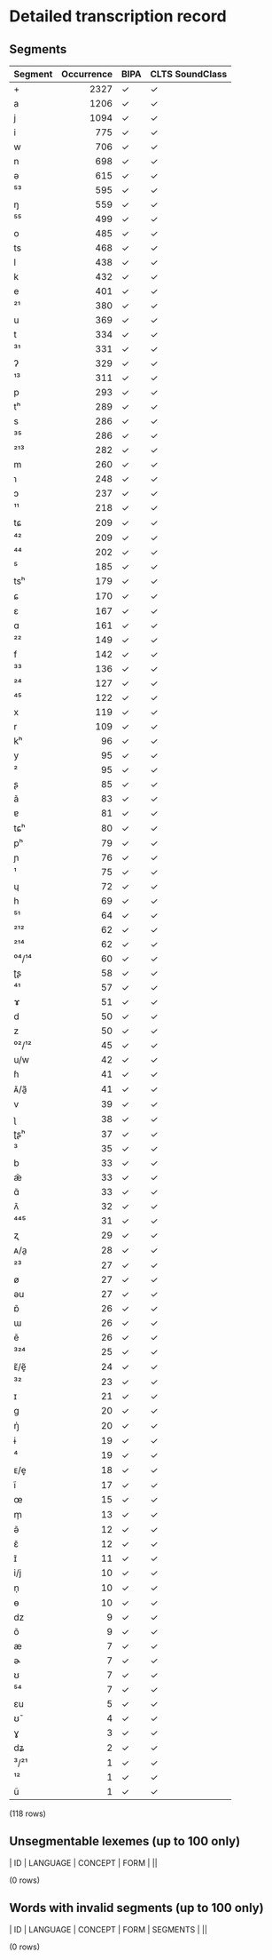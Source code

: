 
# Detailed transcription record

## Segments

| Segment | Occurrence | BIPA | CLTS SoundClass |
|:----------|-------------:|:-------|:------------------|
| + | 2327 | ✓ | ✓ |
| a | 1206 | ✓ | ✓ |
| j | 1094 | ✓ | ✓ |
| i | 775 | ✓ | ✓ |
| w | 706 | ✓ | ✓ |
| n | 698 | ✓ | ✓ |
| ə | 615 | ✓ | ✓ |
| ⁵³ | 595 | ✓ | ✓ |
| ŋ | 559 | ✓ | ✓ |
| ⁵⁵ | 499 | ✓ | ✓ |
| o | 485 | ✓ | ✓ |
| ts | 468 | ✓ | ✓ |
| l | 438 | ✓ | ✓ |
| k | 432 | ✓ | ✓ |
| e | 401 | ✓ | ✓ |
| ²¹ | 380 | ✓ | ✓ |
| u | 369 | ✓ | ✓ |
| t | 334 | ✓ | ✓ |
| ³¹ | 331 | ✓ | ✓ |
| ʔ | 329 | ✓ | ✓ |
| ¹³ | 311 | ✓ | ✓ |
| p | 293 | ✓ | ✓ |
| tʰ | 289 | ✓ | ✓ |
| s | 286 | ✓ | ✓ |
| ³⁵ | 286 | ✓ | ✓ |
| ²¹³ | 282 | ✓ | ✓ |
| m | 260 | ✓ | ✓ |
| ɿ | 248 | ✓ | ✓ |
| ɔ | 237 | ✓ | ✓ |
| ¹¹ | 218 | ✓ | ✓ |
| tɕ | 209 | ✓ | ✓ |
| ⁴² | 209 | ✓ | ✓ |
| ⁴⁴ | 202 | ✓ | ✓ |
| ⁵ | 185 | ✓ | ✓ |
| tsʰ | 179 | ✓ | ✓ |
| ɕ | 170 | ✓ | ✓ |
| ɛ | 167 | ✓ | ✓ |
| ɑ | 161 | ✓ | ✓ |
| ²² | 149 | ✓ | ✓ |
| f | 142 | ✓ | ✓ |
| ³³ | 136 | ✓ | ✓ |
| ²⁴ | 127 | ✓ | ✓ |
| ⁴⁵ | 122 | ✓ | ✓ |
| x | 119 | ✓ | ✓ |
| r | 109 | ✓ | ✓ |
| kʰ | 96 | ✓ | ✓ |
| y | 95 | ✓ | ✓ |
| ² | 95 | ✓ | ✓ |
| ʂ | 85 | ✓ | ✓ |
| ã | 83 | ✓ | ✓ |
| ɐ | 81 | ✓ | ✓ |
| tɕʰ | 80 | ✓ | ✓ |
| pʰ | 79 | ✓ | ✓ |
| ɲ | 76 | ✓ | ✓ |
| ¹ | 75 | ✓ | ✓ |
| ɥ | 72 | ✓ | ✓ |
| h | 69 | ✓ | ✓ |
| ⁵¹ | 64 | ✓ | ✓ |
| ²¹² | 62 | ✓ | ✓ |
| ²¹⁴ | 62 | ✓ | ✓ |
| ⁰⁴/¹⁴ | 60 | ✓ | ✓ |
| ʈʂ | 58 | ✓ | ✓ |
| ⁴¹ | 57 | ✓ | ✓ |
| ɤ | 51 | ✓ | ✓ |
| d | 50 | ✓ | ✓ |
| z | 50 | ✓ | ✓ |
| ⁰²/¹² | 45 | ✓ | ✓ |
| u/w | 42 | ✓ | ✓ |
| ɦ | 41 | ✓ | ✓ |
| ᴀ̃/ã̱ | 41 | ✓ | ✓ |
| v | 39 | ✓ | ✓ |
| ʅ | 38 | ✓ | ✓ |
| ʈʂʰ | 37 | ✓ | ✓ |
| ³ | 35 | ✓ | ✓ |
| b | 33 | ✓ | ✓ |
| æ̃ | 33 | ✓ | ✓ |
| ɑ̃ | 33 | ✓ | ✓ |
| ʌ̃ | 32 | ✓ | ✓ |
| ⁴⁴⁵ | 31 | ✓ | ✓ |
| ʐ | 29 | ✓ | ✓ |
| ᴀ/a̱ | 28 | ✓ | ✓ |
| ²³ | 27 | ✓ | ✓ |
| ø | 27 | ✓ | ✓ |
| əu | 27 | ✓ | ✓ |
| ɒ̃ | 26 | ✓ | ✓ |
| ɯ | 26 | ✓ | ✓ |
| ẽ | 26 | ✓ | ✓ |
| ³²⁴ | 25 | ✓ | ✓ |
| ᴇ̃/ẽ̞ | 24 | ✓ | ✓ |
| ³² | 23 | ✓ | ✓ |
| ɪ | 21 | ✓ | ✓ |
| g | 20 | ✓ | ✓ |
| ŋ̍ | 20 | ✓ | ✓ |
| ɨ | 19 | ✓ | ✓ |
| ⁴ | 19 | ✓ | ✓ |
| ᴇ/e̞ | 18 | ✓ | ✓ |
| ĩ | 17 | ✓ | ✓ |
| œ | 15 | ✓ | ✓ |
| m̩ | 13 | ✓ | ✓ |
| ə̃ | 12 | ✓ | ✓ |
| ɛ̃ | 12 | ✓ | ✓ |
| ɪ̃ | 11 | ✓ | ✓ |
| i/j | 10 | ✓ | ✓ |
| n̩ | 10 | ✓ | ✓ |
| ɵ | 10 | ✓ | ✓ |
| dz | 9 | ✓ | ✓ |
| õ | 9 | ✓ | ✓ |
| æ | 7 | ✓ | ✓ |
| ɚ | 7 | ✓ | ✓ |
| ʊ | 7 | ✓ | ✓ |
| ⁵⁴ | 7 | ✓ | ✓ |
| ɛu | 5 | ✓ | ✓ |
| ʊ̃ | 4 | ✓ | ✓ |
| ɣ | 3 | ✓ | ✓ |
| dʑ | 2 | ✓ | ✓ |
| ³/²¹ | 1 | ✓ | ✓ |
| ¹² | 1 | ✓ | ✓ |
| ũ | 1 | ✓ | ✓ |

(118 rows)



## Unsegmentable lexemes (up to 100 only)

| ID | LANGUAGE | CONCEPT | FORM |
||

(0 rows)



## Words with invalid segments (up to 100 only)

| ID | LANGUAGE | CONCEPT | FORM | SEGMENTS |
||

(0 rows)


